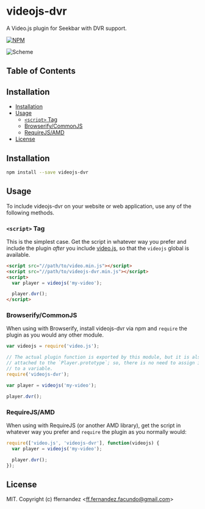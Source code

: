 
[npm-icon]: https://nodei.co/npm/videojs-dvr.png?downloads=true&downloadRank=true&stars=true

[npm-link]: https://nodei.co/npm/videojs-dvr/

# videojs-dvr

A Video.js plugin for Seekbar with DVR support.

[![NPM][npm-icon]][npm-link]

![Scheme](ima2.png)

## Table of Contents

<!-- START doctoc generated TOC please keep comment here to allow auto update -->
<!-- DON'T EDIT THIS SECTION, INSTEAD RE-RUN doctoc TO UPDATE -->
## Installation

- [Installation](#installation)
- [Usage](#usage)
  - [`<script>` Tag](#script-tag)
  - [Browserify/CommonJS](#browserifycommonjs)
  - [RequireJS/AMD](#requirejsamd)
- [License](#license)

<!-- END doctoc generated TOC please keep comment here to allow auto update -->
## Installation

```sh
npm install --save videojs-dvr
```

## Usage

To include videojs-dvr on your website or web application, use any of the following methods.

### `<script>` Tag

This is the simplest case. Get the script in whatever way you prefer and include the plugin _after_ you include [video.js][videojs], so that the `videojs` global is available.

```html
<script src="//path/to/video.min.js"></script>
<script src="//path/to/videojs-dvr.min.js"></script>
<script>
  var player = videojs('my-video');

  player.dvr();
</script>
```

### Browserify/CommonJS

When using with Browserify, install videojs-dvr via npm and `require` the plugin as you would any other module.

```js
var videojs = require('video.js');

// The actual plugin function is exported by this module, but it is also
// attached to the `Player.prototype`; so, there is no need to assign it
// to a variable.
require('videojs-dvr');

var player = videojs('my-video');

player.dvr();
```

### RequireJS/AMD

When using with RequireJS (or another AMD library), get the script in whatever way you prefer and `require` the plugin as you normally would:

```js
require(['video.js', 'videojs-dvr'], function(videojs) {
  var player = videojs('my-video');

  player.dvr();
});
```

## License

MIT. Copyright (c) ffernandez &lt;ff.fernandez.facundo@gmail.com&gt;


[videojs]: http://videojs.com/
